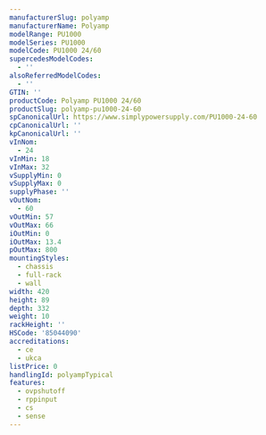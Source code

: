 ```yaml
---
manufacturerSlug: polyamp
manufacturerName: Polyamp
modelRange: PU1000
modelSeries: PU1000
modelCode: PU1000 24/60
supercedesModelCodes:
  - ''
alsoReferredModelCodes:
  - ''
GTIN: ''
productCode: Polyamp PU1000 24/60
productSlug: polyamp-pu1000-24-60
spCanonicalUrl: https://www.simplypowersupply.com/PU1000-24-60
cpCanonicalUrl: ''
kpCanonicalUrl: ''
vInNom:
  - 24
vInMin: 18
vInMax: 32
vSupplyMin: 0
vSupplyMax: 0
supplyPhase: ''
vOutNom:
  - 60
vOutMin: 57
vOutMax: 66
iOutMin: 0
iOutMax: 13.4
pOutMax: 800
mountingStyles:
  - chassis
  - full-rack
  - wall
width: 420
height: 89
depth: 332
weight: 10
rackHeight: ''
HSCode: '85044090'
accreditations:
  - ce
  - ukca
listPrice: 0
handlingId: polyampTypical
features:
  - ovpshutoff
  - rppinput
  - cs
  - sense
---
```

